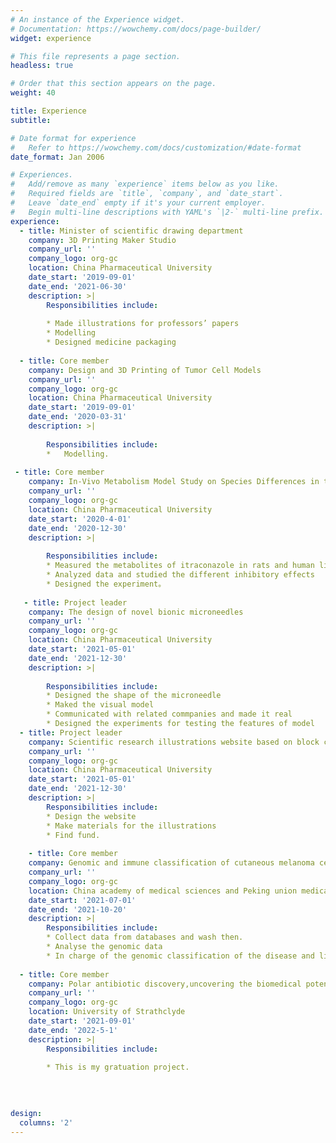```yaml
---
# An instance of the Experience widget.
# Documentation: https://wowchemy.com/docs/page-builder/
widget: experience

# This file represents a page section.
headless: true

# Order that this section appears on the page.
weight: 40

title: Experience
subtitle:

# Date format for experience
#   Refer to https://wowchemy.com/docs/customization/#date-format
date_format: Jan 2006

# Experiences.
#   Add/remove as many `experience` items below as you like.
#   Required fields are `title`, `company`, and `date_start`.
#   Leave `date_end` empty if it's your current employer.
#   Begin multi-line descriptions with YAML's `|2-` multi-line prefix.
experience:
  - title: Minister of scientific drawing department
    company: 3D Printing Maker Studio
    company_url: ''
    company_logo: org-gc
    location: China Pharmaceutical University
    date_start: '2019-09-01'
    date_end: '2021-06-30'
    description: >|
        Responsibilities include:
        
        * Made illustrations for professors’ papers
        * Modelling
        * Designed medicine packaging
        
  - title: Core member
    company: Design and 3D Printing of Tumor Cell Models
    company_url: ''
    company_logo: org-gc
    location: China Pharmaceutical University
    date_start: '2019-09-01'
    date_end: '2020-03-31'
    description: >|
    
        Responsibilities include:
        *   Modelling.
       
 - title: Core member
    company: In-Vivo Metabolism Model Study on Species Differences in the Pharmacokinetics of Itraconazole
    company_url: ''
    company_logo: org-gc
    location: China Pharmaceutical University
    date_start: '2020-4-01'
    date_end: '2020-12-30'
    description: >|
    
        Responsibilities include:
        * Measured the metabolites of itraconazole in rats and human liver microsomes
        * Analyzed data and studied the different inhibitory effects
        * Designed the experiment。
    
   - title: Project leader 
    company: The design of novel bionic microneedles
    company_url: ''
    company_logo: org-gc
    location: China Pharmaceutical University
    date_start: '2021-05-01'
    date_end: '2021-12-30'
    description: >|
    
        Responsibilities include:
        * Designed the shape of the microneedle
        * Maked the visual model 
        * Communicated with related commpanies and made it real
        * Designed the experiments for testing the features of model 
  - title: Project leader
    company: Scientific research illustrations website based on block chain technology
    company_url: ''
    company_logo: org-gc
    location: China Pharmaceutical University
    date_start: '2021-05-01'
    date_end: '2021-12-30'
    description: >|
        Responsibilities include:
        * Design the website
        * Make materials for the illustrations
        * Find fund.
        
    - title: Core member
    company: Genomic and immune classification of cutaneous melanoma cells
    company_url: ''
    company_logo: org-gc
    location: China academy of medical sciences and Peking union medical college Suzhou institute of systems medicine
    date_start: '2021-07-01'
    date_end: '2021-10-20'
    description: >|
        Responsibilities include:
        * Collect data from databases and wash then.
        * Analyse the genomic data
        * In charge of the genomic classification of the disease and link it with the clinial syptoms.
        
  - title: Core member
    company: Polar antibiotic discovery,uncovering the biomedical potential of rare actinomycetes isolated from the Arctic and Antarctic.
    company_url: ''
    company_logo: org-gc
    location: University of Strathclyde
    date_start: '2021-09-01'
    date_end: '2022-5-1'
    description: >|
        Responsibilities include:
        
        * This is my gratuation project.
        
    
  

design:
  columns: '2'
---
```


